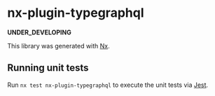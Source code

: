# nx-plugin-typegraphql

**UNDER_DEVELOPING**

This library was generated with [Nx](https://nx.dev).

## Running unit tests

Run `nx test nx-plugin-typegraphql` to execute the unit tests via [Jest](https://jestjs.io).
